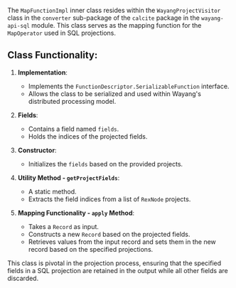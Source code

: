 <!--
  Licensed to the Apache Software Foundation (ASF) under one or more
  contributor license agreements.  See the NOTICE file distributed with
  this work for additional information regarding copyright ownership.
  The ASF licenses this file to You under the Apache License, Version 2.0
  (the "License"); you may not use this file except in compliance with
  the License.  You may obtain a copy of the License at

      http://www.apache.org/licenses/LICENSE-2.0

  Unless required by applicable law or agreed to in writing, software
  distributed under the License is distributed on an "AS IS" BASIS,
  WITHOUT WARRANTIES OR CONDITIONS OF ANY KIND, either express or implied.
  See the License for the specific language governing permissions and
  limitations under the License.
-->
The `MapFunctionImpl` inner class resides within the `WayangProjectVisitor` class in the `converter` sub-package of the `calcite` package in the `wayang-api-sql` module. This class serves as the mapping function for the `MapOperator` used in SQL projections.

## Class Functionality:

1. **Implementation**: 
   - Implements the `FunctionDescriptor.SerializableFunction` interface.
   - Allows the class to be serialized and used within Wayang's distributed processing model.

2. **Fields**:
   - Contains a field named `fields`.
   - Holds the indices of the projected fields.

3. **Constructor**:
   - Initializes the `fields` based on the provided projects.

4. **Utility Method - `getProjectFields`**:
   - A static method.
   - Extracts the field indices from a list of `RexNode` projects.

5. **Mapping Functionality - `apply` Method**:
   - Takes a `Record` as input.
   - Constructs a new `Record` based on the projected fields.
   - Retrieves values from the input record and sets them in the new record based on the specified projections.

This class is pivotal in the projection process, ensuring that the specified fields in a SQL projection are retained in the output while all other fields are discarded.